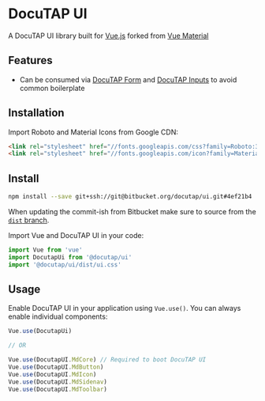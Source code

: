# DocuTAP UI

A DocuTAP UI library built for [Vue.js](https://vuejs.org/) forked from [Vue Material](https://github.com/vuematerial/vue-material)

## Features

* Can be consumed via [DocuTAP Form](https://bitbucket.org/docutap/form) and [DocuTAP Inputs](https://bitbucket.org/docutap/inputs) to avoid common boilerplate

## Installation

Import Roboto and Material Icons from Google CDN:

``` html
<link rel="stylesheet" href="//fonts.googleapis.com/css?family=Roboto:300,400,500,700,400italic">
<link rel="stylesheet" href="//fonts.googleapis.com/icon?family=Material+Icons">
```

## Install

```bash
npm install --save git+ssh://git@bitbucket.org/docutap/ui.git#4ef21b4
```

When updating the commit-ish from Bitbucket make sure to source from the [`dist` branch](https://bitbucket.org/docutap/ui/branch/dist).

Import Vue and DocuTAP UI in your code:

``` javascript
import Vue from 'vue'
import DocutapUi from '@docutap/ui'
import '@docutap/ui/dist/ui.css'
```

## Usage

Enable DocuTAP UI in your application using ```Vue.use()```. You can always enable individual components:

``` javascript
Vue.use(DocutapUi)

// OR

Vue.use(DocutapUI.MdCore) // Required to boot DocuTAP UI
Vue.use(DocutapUI.MdButton)
Vue.use(DocutapUI.MdIcon)
Vue.use(DocutapUI.MdSidenav)
Vue.use(DocutapUI.MdToolbar)
```